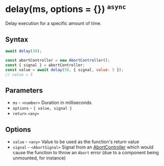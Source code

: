 # delay(ms, options = {}) <sup>`async`</sup>

Delay execution for a specific amount of time.

## Syntax

```js
await delay(30);
```

```js
const abortController = new AbortController();
const { signal } = abortController;
const value = await delay(50, { signal, value: 5 });
// value = 5
```

## Parameters

* `ms` - `<number>` Duration in milliseconds
* `options` - `{ value, signal }`
* `return` `<any>`

## Options

* `value` - `<any>` Value to be used as the function's return value
* `signal` - `<AbortSignal>` Signal from an [AbortController](https://developer.mozilla.org/en-US/docs/Web/API/AbortController)
which would cause the function to throw an `Abort` error (due to a component being unmounted, for instance)
